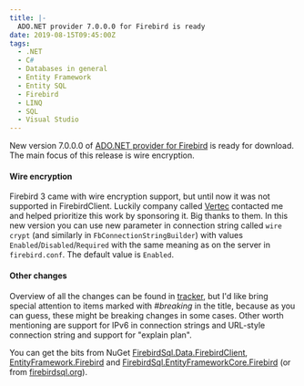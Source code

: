 ```yaml
---
title: |-
  ADO.NET provider 7.0.0.0 for Firebird is ready
date: 2019-08-15T09:45:00Z
tags:
  - .NET
  - C#
  - Databases in general
  - Entity Framework
  - Entity SQL
  - Firebird
  - LINQ
  - SQL
  - Visual Studio
---
```

New version 7.0.0.0 of [ADO.NET provider for Firebird][1] is ready for download. The main focus of this release is wire encryption.

<!-- excerpt -->

#### Wire encryption

Firebird 3 came with wire encryption support, but until now it was not supported in FirebirdClient. Luckily company called [Vertec][6] contacted me and helped prioritize this work by sponsoring it. Big thanks to them. In this new version you can use new parameter in connection string called `wire crypt` (and similarly in `FbConnectionStringBuilder`) with values `Enabled`/`Disabled`/`Required` with the same meaning as on the server in `firebird.conf`. The default value is `Enabled`.

#### Other changes

Overview of all the changes can be found in [tracker][5], but I'd like bring special attention to items marked with _#breaking_ in the title, because as you can guess, these might be breaking changes in some cases. Other worth mentioning are support for IPv6 in connection strings and URL-style connection string and support for "explain plan". 

You can get the bits from NuGet [FirebirdSql.Data.FirebirdClient][2], [EntityFramework.Firebird][3] and [FirebirdSql.EntityFrameworkCore.Firebird][4] (or from [firebirdsql.org][1]).

[1]: http://www.firebirdsql.org/en/net-provider/
[2]: http://www.nuget.org/packages/FirebirdSql.Data.FirebirdClient/
[3]: http://www.nuget.org/packages/EntityFramework.Firebird/
[4]: http://www.nuget.org/packages/FirebirdSql.EntityFrameworkCore.Firebird/
[5]: http://tracker.firebirdsql.org/browse/DNET/fixforversion/10912
[6]: https://www.vertec.com/